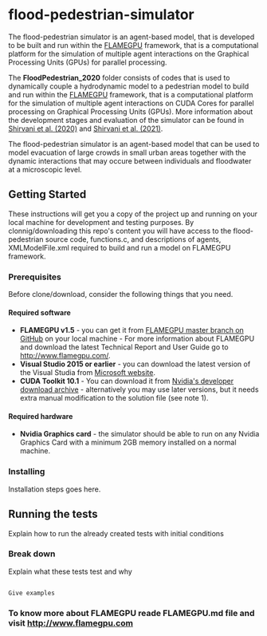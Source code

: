 # flood-pedestrian-simulator

The flood-pedestrian simulator is an agent-based model, that is developed to be built and run within the [FLAMEGPU](http://www.flamegpu.com/) framework, that is a computational platform for the simulation of multiple agent interactions on the Graphical Processing Units (GPUs) for parallel processing.


The **FloodPedestrian_2020** folder consists of codes that is used to dynamically couple a hydrodynamic model to a pedestrian model to build and run within the [FLAMEGPU](http://www.flamegpu.com/) framework, that is a computational platform for the simulation of multiple agent interactions on CUDA Cores for parallel processing on Graphical Processing Units (GPUs). More information about the development stages and evaluation of the simulator can be found in [Shirvani et al. (2020)](https://iwaponline.com/jh/article/22/5/1078/75432/Agent-based-modelling-of-pedestrian-responses) and [Shirvani et al. (2021)](https://onlinelibrary.wiley.com/doi/abs/10.1111/jfr3.12695). 


The flood-pedestrian simulator is an agent-based model that can be used to model evacuation of large crowds in small urban areas together with the dynamic interactions that may occure between individuals and floodwater at a microscopic level.

## Getting Started

These instructions will get you a copy of the project up and running on your local machine for development and testing purposes. 
By clonnig/downloading this repo's content you will have access to the flood-pedestrian source code, functions.c, and descriptions of agents, XMLModelFile.xml required to build and run a model on FLAMEGPU framework.

### Prerequisites
Before clone/download, consider the following things that you need. 

#### Required software
+ **FLAMEGPU v1.5** - you can get it from [FLAMEGPU master branch on GitHub](https://github.com/FLAMEGPU/FLAMEGPU) on your local machine - For more information about FLAMEGPU and download the latest Technical Report and User Guide go to http://www.flamegpu.com/.
+ **Visual Studio 2015 or earlier** - you can download the latest version of the Visual Studia from [Microsoft website](https://visualstudio.microsoft.com/downloads/). 
+ **CUDA Toolkit 10.1** - You can download it from [Nvidia's developer download archive](https://developer.nvidia.com/cuda-10.1-download-archive-base) - alternatively you may use later versions, but it needs extra manual modification to the solution file (see note 1).

#### Required hardware
+ **Nvidia Graphics card** - the simulator should be able to run on any Nvidia Graphics Card with a minimum 2GB memory installed on a normal machine.

### Installing
Installation steps goes here. 

## Running the tests

Explain how to run the already created tests with initial conditions 

### Break down

Explain what these tests test and why
```
```

```
Give examples
```

### To know more about FLAMEGPU reade FLAMEGPU.md file and visit http://www.flamegpu.com
